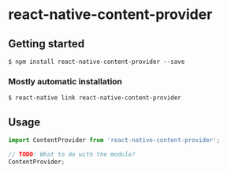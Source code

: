 # react-native-content-provider

## Getting started

`$ npm install react-native-content-provider --save`

### Mostly automatic installation

`$ react-native link react-native-content-provider`

## Usage
```javascript
import ContentProvider from 'react-native-content-provider';

// TODO: What to do with the module?
ContentProvider;
```
